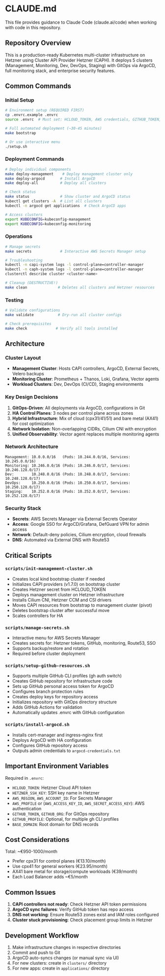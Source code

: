# CLAUDE.md

This file provides guidance to Claude Code (claude.ai/code) when working with code in this repository.

## Repository Overview

This is a production-ready Kubernetes multi-cluster infrastructure on Hetzner using Cluster API Provider Hetzner (CAPH). It deploys 5 clusters (Management, Monitoring, Dev, DevOps, Staging) with GitOps via ArgoCD, full monitoring stack, and enterprise security features.

## Common Commands

### Initial Setup
```bash
# Environment setup (REQUIRED FIRST)
cp .envrc.example .envrc
source .envrc  # Must set: HCLOUD_TOKEN, AWS credentials, GITHUB_TOKEN, BASE_DOMAIN

# Full automated deployment (~30-45 minutes)
make bootstrap

# Or use interactive menu
./setup.sh
```

### Deployment Commands
```bash
# Deploy individual components
make deploy-management    # Deploy management cluster only
make deploy-argocd       # Install ArgoCD
make deploy-all          # Deploy all clusters

# Check status
make status              # Show cluster and ArgoCD status
kubectl get clusters -A  # List all clusters
kubectl -n argocd get applications  # Check ArgoCD apps

# Access clusters
export KUBECONFIG=kubeconfig-management
export KUBECONFIG=kubeconfig-monitoring
```

### Operations
```bash
# Manage secrets
make secrets             # Interactive AWS Secrets Manager setup

# Troubleshooting
kubectl -n capi-system logs -l control-plane=controller-manager
kubectl -n caph-system logs -l control-plane=controller-manager
clusterctl describe cluster <cluster-name>

# Cleanup (DESTRUCTIVE!)
make clean              # Deletes all clusters and Hetzner resources
```

### Testing
```bash
# Validate configurations
make validate           # Dry-run all cluster configs

# Check prerequisites
make check             # Verify all tools installed
```

## Architecture

### Cluster Layout
- **Management Cluster**: Hosts CAPI controllers, ArgoCD, External Secrets, Velero backups
- **Monitoring Cluster**: Prometheus + Thanos, Loki, Grafana, Vector agents
- **Workload Clusters**: Dev, DevOps (CI/CD), Staging environments

### Key Design Decisions
1. **GitOps-Driven**: All deployments via ArgoCD, configurations in Git
2. **HA Control Planes**: 3 nodes per control plane across zones
3. **Hybrid Infrastructure**: Mix of cloud (cpx31/41/51) and bare metal (AX41) for cost optimization
4. **Network Isolation**: Non-overlapping CIDRs, Cilium CNI with encryption
5. **Unified Observability**: Vector agent replaces multiple monitoring agents

### Network Architecture
```
Management: 10.0.0.0/16   (Pods: 10.244.0.0/16, Services: 10.245.0.0/16)
Monitoring: 10.246.0.0/16 (Pods: 10.246.0.0/17, Services: 10.246.128.0/17)
Dev:        10.248.0.0/16 (Pods: 10.248.0.0/17, Services: 10.248.128.0/17)
DevOps:     10.250.0.0/16 (Pods: 10.250.0.0/17, Services: 10.250.128.0/17)
Staging:    10.252.0.0/16 (Pods: 10.252.0.0/17, Services: 10.252.128.0/17)
```

### Security Stack
- **Secrets**: AWS Secrets Manager via External Secrets Operator
- **Access**: Google SSO for ArgoCD/Grafana, DefGuard VPN for admin access
- **Network**: Default-deny policies, Cilium encryption, cloud firewalls
- **DNS**: Automated via External DNS with Route53

## Critical Scripts

### `scripts/init-management-cluster.sh`
- Creates local kind bootstrap cluster if needed
- Initializes CAPI providers (v1.7.0) on bootstrap cluster
- Creates Hetzner secret from HCLOUD_TOKEN
- Deploys management cluster on Hetzner infrastructure
- Installs Cilium CNI, Hetzner CCM and CSI drivers
- Moves CAPI resources from bootstrap to management cluster (pivot)
- Deletes bootstrap cluster after successful move
- Scales controllers for HA

### `scripts/manage-secrets.sh`
- Interactive menu for AWS Secrets Manager
- Creates secrets for: Hetzner tokens, GitHub, monitoring, Route53, SSO
- Supports backup/restore and rotation
- Required before cluster deployment

### `scripts/setup-github-resources.sh`
- Supports multiple GitHub CLI profiles (gh auth switch)
- Creates GitHub repository for infrastructure code
- Sets up GitHub personal access token for ArgoCD
- Configures branch protection rules
- Creates deploy keys for repository access
- Initializes repository with GitOps directory structure
- Adds GitHub Actions for validation
- Automatically updates .envrc with GitHub configuration

### `scripts/install-argocd.sh`
- Installs cert-manager and ingress-nginx first
- Deploys ArgoCD with HA configuration
- Configures GitHub repository access
- Outputs admin credentials to `argocd-credentials.txt`

## Important Environment Variables

Required in `.envrc`:
- `HCLOUD_TOKEN`: Hetzner Cloud API token
- `HETZNER_SSH_KEY`: SSH key name in Hetzner
- `AWS_REGION`, `AWS_ACCOUNT_ID`: For Secrets Manager
- `AWS_PROFILE` or (`AWS_ACCESS_KEY_ID`, `AWS_SECRET_ACCESS_KEY`): AWS authentication
- `GITHUB_TOKEN`, `GITHUB_ORG`: For GitOps repository
- `GITHUB_PROFILE`: Optional, for multiple gh CLI profiles
- `BASE_DOMAIN`: Root domain for DNS records

## Cost Considerations

Total: ~€950-1000/month
- Prefer cpx31 for control planes (€13.10/month)
- Use cpx41 for general workers (€23.95/month)
- AX41 bare metal for storage/compute workloads (€39/month)
- Each Load Balancer adds ~€5/month

## Common Issues

1. **CAPI controllers not ready**: Check Hetzner API token permissions
2. **ArgoCD sync failures**: Verify GitHub token has repo access
3. **DNS not working**: Ensure Route53 zones exist and IAM roles configured
4. **Cluster stuck provisioning**: Check placement group limits in Hetzner

## Development Workflow

1. Make infrastructure changes in respective directories
2. Commit and push to Git
3. ArgoCD auto-syncs changes (or manual sync via UI)
4. For new clusters: create in `clusters/` directory
5. For new apps: create in `applications/` directory